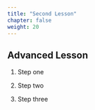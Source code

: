 ```yaml
---
title: "Second Lesson"
chapter: false
weight: 20
---
```


## Advanced Lesson

1. Step one

2. Step two

3. Step three